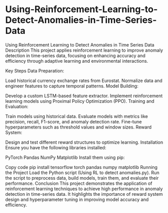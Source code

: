 # Using-Reinforcement-Learning-to-Detect-Anomalies-in-Time-Series-Data
Using Reinforcement Learning to Detect Anomalies in Time Series Data
Description
This project applies reinforcement learning to improve anomaly detection in time-series data, focusing on enhancing accuracy and efficiency through adaptive learning and environmental interactions.

Key Steps
Data Preparation:

Load historical currency exchange rates from Eurostat.
Normalize data and engineer features to capture temporal patterns.
Model Building:

Develop a custom LSTM-based feature extractor.
Implement reinforcement learning models using Proximal Policy Optimization (PPO).
Training and Evaluation:

Train models using historical data.
Evaluate models with metrics like precision, recall, F1-score, and anomaly detection rate.
Fine-tune hyperparameters such as threshold values and window sizes.
Reward System:

Design and test different reward structures to optimize learning.
Installation
Ensure you have the following libraries installed:

PyTorch
Pandas
NumPy
Matplotlib
Install them using pip:

Copy code
pip install tensorflow torch pandas numpy matplotlib
Running the Project
Load the Python script (Using RL to detect anomalies.py).
Run the script to preprocess data, build models, train them, and evaluate their performance.
Conclusion
This project demonstrates the application of reinforcement learning techniques to achieve high performance in anomaly detection in time-series data. It highlights the importance of reward system design and hyperparameter tuning in improving model accuracy and efficiency.

